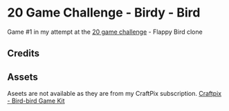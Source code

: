 # 20 Game Challenge - Birdy - Bird

Game #1 in my attempt at the [20 game challenge](https://20_games_challenge.gitlab.io/challenge/) - Flappy Bird clone

## Credits



## Assets

Aseets are not available as they are from my CraftPix subscription.
[Craftpix - Bird-bird Game Kit](https://craftpix.net/product/birdy-bird-game-assets)
